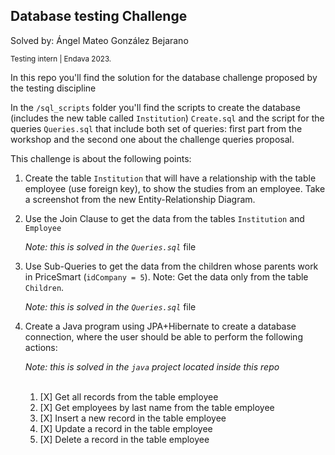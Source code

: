 ## Database testing Challenge
Solved by: Ángel Mateo González Bejarano

<small>Testing intern | Endava 2023.</small>

In this repo you'll find the solution for the database challenge proposed by the testing discipline

In the `/sql_scripts` folder you'll find the scripts to create the database (includes the new table called `Institution`)
`Create.sql` and the script for the queries `Queries.sql` that include both set of queries: first part from the workshop and the
second one about the challenge queries proposal.

This challenge is about the following points:

1. Create the table `Institution` that will have a relationship with the table employee
    (use foreign key), to show the studies from an employee. Take a screenshot from the
   new Entity-Relationship Diagram.

    [](/resources/Diagrama%20ER.png)

2. Use the Join Clause to get the data from the tables `Institution` and `Employee`

   _Note: this is solved in the `Queries.sql`_ file

3. Use Sub-Queries to get the data from the children whose parents work in PriceSmart
   (`idCompany = 5`). Note: Get the data only from the table `Children`.
    
   _Note: this is solved in the `Queries.sql`_ file

4. Create a Java program using JPA+Hibernate to create a database connection, where
   the user should be able to perform the following actions:

    _Note: this is solved in the `java` project located inside this repo_ 
    
    <br/>

    1. [X] Get all records from the table employee    
    2. [X] Get employees by last name from the table employee   
    3. [X] Insert a new record in the table employee 
    4. [X] Update a record in the table employee
    5. [X] Delete a record in the table employee
